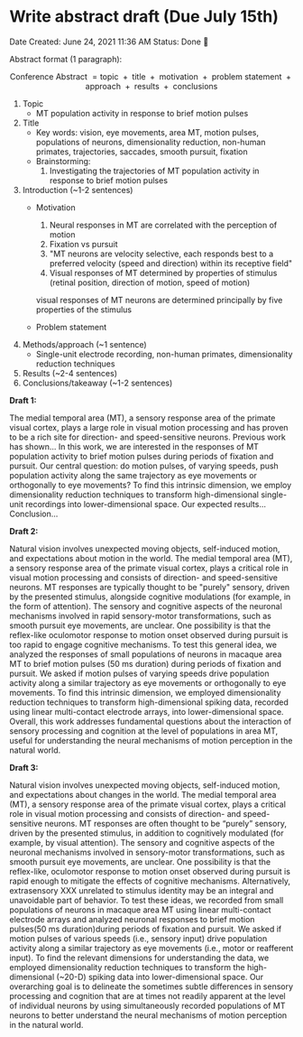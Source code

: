 # Write abstract draft (Due July 15th)

Date Created: June 24, 2021 11:36 AM
Status: Done 🙌

Abstract format (1 paragraph):

$$\text{ Conference Abstract } = \text{topic } + \text{ title } + \text{ motivation } + \text{ problem statement } + \text{ approach } + \text{ results } + \text{ conclusions }$$

1. Topic 
    - MT population activity in response to brief motion pulses
2. Title 
    - Key words: vision, eye movements, area MT, motion pulses, populations of neurons, dimensionality reduction, non-human primates, trajectories, saccades, smooth pursuit, fixation
    - Brainstorming:
        1. Investigating the trajectories of MT population activity in response to brief motion pulses
3. Introduction (~1-2 sentences)
    - Motivation
        1. Neural responses in MT are correlated with the perception of motion
        2. Fixation vs pursuit
        3. "MT neurons are velocity selective, each responds best to a preferred velocity (speed and direction) within its receptive field"
        4. Visual responses of MT determined by properties of stimulus (retinal position, direction of motion, speed of motion)
        
        visual responses of MT neurons are determined principally by five properties of the
        stimulus
        
    - Problem statement
4. Methods/approach (~1 sentence)
    - Single-unit electrode recording, non-human primates, dimensionality reduction techniques
5. Results (~2-4 sentences)
6. Conclusions/takeaway (~1-2 sentences) 

**Draft 1:**

The medial temporal area (MT), a sensory response area of the primate visual cortex, plays a large role in visual motion processing and has proven to be a rich site for direction- and speed-sensitive neurons. Previous work has shown... In this work, we are interested in the responses of MT population activity to brief motion pulses during periods of fixation and pursuit. Our central question: do motion pulses, of varying speeds, push population activity along the same trajectory as eye movements or orthogonally to eye movements? To find this intrinsic dimension, we employ dimensionality reduction techniques to transform high-dimensional single-unit recordings into lower-dimensional space. Our expected results... Conclusion... 

**Draft 2:**

Natural vision involves unexpected moving objects, self-induced motion, and expectations about motion in the world. The medial temporal area (MT), a sensory response area of the primate visual cortex, plays a critical role in visual motion processing and consists of direction- and speed-sensitive neurons. MT responses are typically thought to be "purely" sensory, driven by the presented stimulus, alongside cognitive modulations (for example, in the form of attention). The sensory and cognitive aspects of the neuronal mechanisms involved in rapid sensory-motor transformations, such as smooth pursuit eye movements, are unclear. One possibility is that the reflex-like oculomotor response to motion onset observed during pursuit is too rapid to engage cognitive mechanisms. To test this general idea, we analyzed the responses of small populations of neurons in macaque area MT to brief motion pulses (50 ms duration) during periods of fixation and pursuit. We asked if motion pulses of varying speeds drive population activity along a similar trajectory as eye movements or orthogonally to eye movements. To find this intrinsic dimension, we employed dimensionality reduction techniques to transform high-dimensional spiking data, recorded using linear multi-contact electrode arrays, into lower-dimensional space. Overall, this work addresses fundamental questions about the interaction of sensory processing and cognition at the level of populations in area MT, useful for understanding the neural mechanisms of motion perception in the natural world.

**Draft 3:**

Natural vision involves unexpected moving objects, self-induced motion, and expectations about changes in the world. The medial temporal area (MT), a sensory response area of the primate visual cortex, plays a critical role in visual motion processing and consists of direction- and speed-sensitive neurons. MT responses are often thought to be “purely” sensory, driven by the presented stimulus, in addition to cognitively modulated (for example, by visual attention). The sensory and cognitive aspects of the neuronal mechanisms involved in sensory-motor transformations, such as smooth pursuit eye movements, are unclear. One possibility is that the reflex-like, oculomotor response to motion onset observed during pursuit is rapid enough to mitigate the effects of cognitive mechanisms. Alternatively, extrasensory XXX unrelated to stimulus identity may be an integral and unavoidable part of behavior. To test these ideas, we recorded from small populations of neurons in macaque area MT using linear multi-contact electrode arrays and analyzed neuronal responses to brief motion pulses(50 ms duration)during periods of fixation and pursuit. We asked if motion pulses of various speeds (i.e., sensory input) drive population activity along a similar trajectory as eye movements (i.e., motor or reafferent input). To find the relevant dimensions for understanding the data, we employed dimensionality reduction techniques to transform the high-dimensional (~20-D) spiking data into lower-dimensional space. Our overarching goal is to delineate the sometimes subtle differences in sensory processing and cognition that are at times not readily apparent at the level of individual neurons by using simultaneously recorded populations of MT neurons to better understand the neural mechanisms of motion perception in the natural world.
